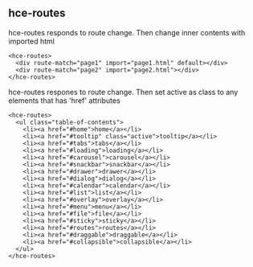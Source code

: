 ## hce-routes
hce-routes responds to route change. Then change inner contents with imported html

```
<hce-routes>
  <div route-match="page1" import="page1.html" default></div>
  <div route-match="page2" import="page2.html"></div>
</hce-routes>
```

hce-routes respones to route change. Then set active as class to any elements that has 'href' attributes

```
<hce-routes>
  <ul class="table-of-contents">
    <li><a href="#home">home</a></li>
    <li><a href="#tooltip" class="active">tooltip</a></li>
    <li><a href="#tabs">tabs</a></li>
    <li><a href="#loading">loading</a></li>
    <li><a href="#carousel">carousel</a></li>
    <li><a href="#snackbar">snackbar</a></li>
    <li><a href="#drawer">drawer</a></li>
    <li><a href="#dialog">dialog</a></li>
    <li><a href="#calendar">calendar</a></li>
    <li><a href="#list">list</a></li>
    <li><a href="#overlay">overlay</a></li>
    <li><a href="#menu">menu</a></li>
    <li><a href="#file">file</a></li>
    <li><a href="#sticky">sticky</a></li>
    <li><a href="#routes">routes</a></li>
    <li><a href="#draggable">draggable</a></li>
    <li><a href="#collapsible">collapsible</a></li>
  </ul>
</hce-routes>
```
